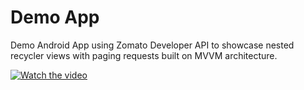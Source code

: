 # Demo App
Demo Android App using Zomato Developer API to showcase nested recycler views with paging requests built on MVVM architecture. 

[![Watch the video](https://img.youtube.com/vi/_DjnZSg69l4/0.jpg)](https://youtu.be/_DjnZSg69l4)
